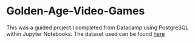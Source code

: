 # Golden-Age-Video-Games
This was a guided project I completed from Datacamp using PostgreSQL within Jupyter Notebooks. The dataset used can be found [here](https://www.kaggle.com/datasets/holmjason2/videogamedata)


